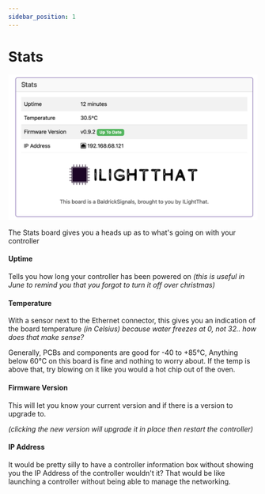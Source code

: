 ```yaml
---
sidebar_position: 1
---
```


# Stats

![BaldrickSignals Web Interface Stats ](../img/web-interface-stats.png)

The Stats board gives you a heads up as to what's going on with your controller

#### Uptime 
Tells you how long your controller has been powered on *(this is useful in June to remind you that you forgot to turn it off over christmas)*

#### Temperature 
With a sensor next to the Ethernet connector, this gives you an indication of the board temperature *(in Celsius) because water freezes at 0, not 32.. how does that make sense?*

Generally, PCBs and components are good for -40 to +85°C, Anything below 60°C on this board is fine and nothing to worry about. If the temp is above that, try blowing on it like you would a hot chip out of the oven. 

#### Firmware Version 
This will let you know your current version and if there is a version to upgrade to. 

*(clicking the new version will upgrade it in place then restart the controller)*

#### IP Address 
It would be pretty silly to have a controller information box without showing you the IP Address of the controller wouldn't it? That would be like launching a controller without being able to manage the networking. 